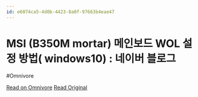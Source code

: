 ```yaml
---
id: e6074ca5-4d0b-4423-8a0f-97663b4eae47
---
```


# MSI (B350M mortar) 메인보드 WOL 설정 방법( windows10) : 네이버 블로그
#Omnivore

[Read on Omnivore](https://omnivore.app/me/https-m-blog-naver-com-post-view-nhn-blog-id-kj-63-is-https-redi-18eb6750d07)
[Read Original](https://m.blog.naver.com/PostView.nhn?blogId=kj63&isHttpsRedirect=true&logNo=222180437017)


